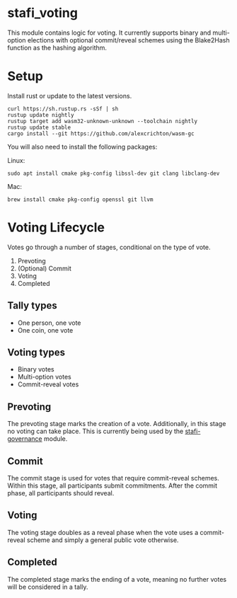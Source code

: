 # stafi_voting
This module contains logic for voting. It currently supports binary and multi-option elections with optional commit/reveal schemes using the Blake2Hash function as the hashing algorithm.

# Setup
Install rust or update to the latest versions.
```
curl https://sh.rustup.rs -sSf | sh
rustup update nightly
rustup target add wasm32-unknown-unknown --toolchain nightly
rustup update stable
cargo install --git https://github.com/alexcrichton/wasm-gc
```

You will also need to install the following packages:

Linux:
```
sudo apt install cmake pkg-config libssl-dev git clang libclang-dev
```

Mac:
```
brew install cmake pkg-config openssl git llvm
```

# Voting Lifecycle
Votes go through a number of stages, conditional on the type of vote.
1. Prevoting
2. (Optional) Commit
3. Voting
4. Completed

## Tally types
- One person, one vote
- One coin, one vote

## Voting types
- Binary votes
- Multi-option votes
- Commit-reveal votes

## Prevoting
The prevoting stage marks the creation of a vote. Additionally, in this stage no voting can take place. This is currently being used by the [stafi-governance](modules/stafi-governance) module.

## Commit
The commit stage is used for votes that require commit-reveal schemes. Within this stage, all participants submit commitments. After the commit phase, all participants should reveal.

## Voting
The voting stage doubles as a reveal phase when the vote uses a commit-reveal scheme and simply a general public vote otherwise.

## Completed
The completed stage marks the ending of a vote, meaning no further votes will be considered in a tally.
